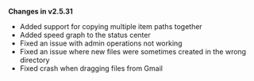 **Changes in v2.5.31**

- Added support for copying multiple item paths together
- Added speed graph to the status center
- Fixed an issue with admin operations not working
- Fixed an issue where new files were sometimes created in the wrong directory
- Fixed crash when dragging files from Gmail
